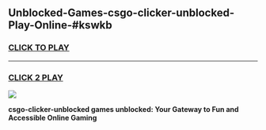 
## Unblocked-Games-csgo-clicker-unblocked-Play-Online-#kswkb
<h3>
<a href="https://premium.freeplayer.one?title=csgo-clicker-unblocked&ref=24F">CLICK TO PLAY</a></h3>
<hr>

<h3>
<a href="https://premium.freeplayer.one?title=csgo-clicker-unblocked&ref=24F">CLICK 2 PLAY</a>
  
</h3>

<a href="https://premium.freeplayer.one?title=csgo-clicker-unblocked&ref=24F/"><img src="https://clearcache.store/games.png"></a>


**csgo-clicker-unblocked games unblocked: Your Gateway to Fun and Accessible Online Gaming**
